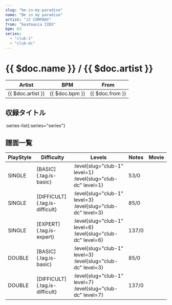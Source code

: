 ```yaml
---
slug: "be-in-my-paradise"
name: "Be in my paradise"
artist: "JJ COMPANY"
from: "beatmania IIDX"
bpm: 63
series:
  - "club-1"
  - "club-dc"
---
```


# {{ $doc.name }} / {{ $doc.artist }}

|Artist|BPM|From|
|------|---|----|
|{{ $doc.artist }}|{{ $doc.bpm }}|{{ $doc.from }}|

## 収録タイトル

:series-list{:series="series"}

## 譜面一覧

|PlayStyle|Difficulty|Levels|Notes|Movie|
|---------|----------|------|-----|-----|
|SINGLE|[BASIC]{.tag.is-basic}|:level{slug="club-1" level=1} :level{slug="club-dc" level=1}|53/0||
|SINGLE|[DIFFICULT]{.tag.is-difficult}|:level{slug="club-1" level=3} :level{slug="club-dc" level=3}|85/0||
|SINGLE|[EXPERT]{.tag.is-expert}|:level{slug="club-1" level=6} :level{slug="club-dc" level=6}|137/0||
|DOUBLE|[BASIC]{.tag.is-basic}|:level{slug="club-1" level=3} :level{slug="club-dc" level=3}|85/0||
|DOUBLE|[DIFFICULT]{.tag.is-difficult}|:level{slug="club-1" level=7} :level{slug="club-dc" level=7}|137/0||
